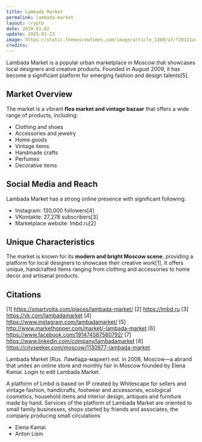 ```yaml
---
title: Lambada Market
permalink: lambada-market
layout: crypto
date: 2018-01-02
update: 2025-01-23
image: https://static.themoscowtimes.com/image/article_1360/af/f20121a4f6394a77953a08a5f0cffe17.jpg
credits:
---
```


Lambada Market is a popular urban marketplace in Moscow that showcases local designers and creative products. Founded in August 2009, it has become a significant platform for emerging fashion and design talents[5].

## Market Overview
The market is a vibrant **flea market and vintage bazaar** that offers a wide range of products, including:
- Clothing and shoes
- Accessories and jewelry
- Home goods
- Vintage items
- Handmade crafts
- Perfumes
- Decorative items

## Social Media and Reach
Lambada Market has a strong online presence with significant following:
- Instagram: 130,000 followers[4]
- VKontakte: 27,278 subscribers[3]
- Marketplace website: lmbd.ru[2]

## Unique Characteristics
The market is known for its **modern and bright Moscow scene**, providing a platform for local designers to showcase their creative work[1]. It offers unique, handcrafted items ranging from clothing and accessories to home decor and artisanal products.

## Citations

[1] https://smartvolta.com/places/lambada-market/
[2] https://lmbd.ru
[3] https://vk.com/lambadamarket
[4] https://www.instagram.com/lambadamarket/
[5] http://www.markethopper.com/market/-lambada-market
[6] https://www.facebook.com/191474587560792/
[7] https://www.linkedin.com/company/lambadamarket
[8] https://cityseeker.com/moscow/1130977-lambada-market

Lambada Market (Rus. Ламбада-маркет) est. in 2008, Moscow—a abrand that unites an online store and monthly fair in Moscow founded by Elena Kamai. Login to edit Lambada Market.

A platform of Lmbd is based on IP created by Whitescape for sellers and vintage fashion, handicrafts, footwear and accessories, ecological cosmetics, household items and interior design, antiques and furniture made by hand. Services of the platform of Lambada Market are oriented to small family businesses, shops started by friends and associates, the company producing small circulations

+ Elena Kamai
+ Anton Lisin
